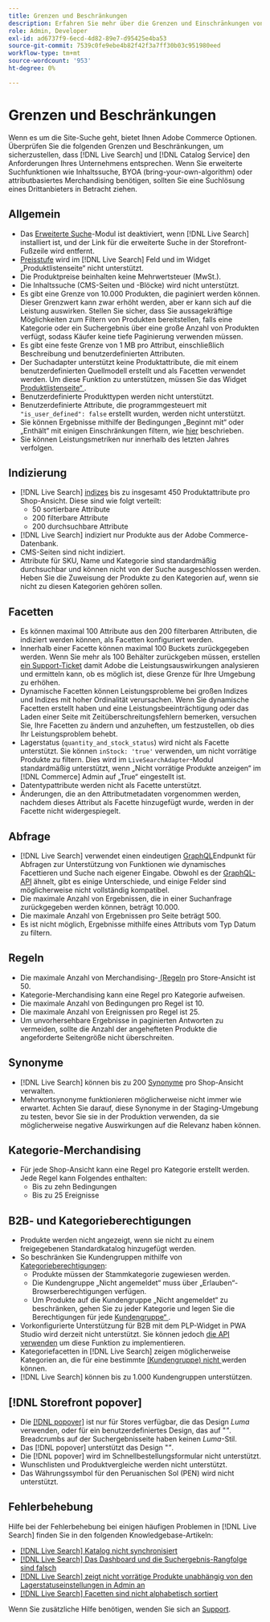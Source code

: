 ```yaml
---
title: Grenzen und Beschränkungen
description: Erfahren Sie mehr über die Grenzen und Einschränkungen von  [!DNL Live Search] , um sicherzustellen, dass es den Anforderungen Ihres Unternehmens entspricht.
role: Admin, Developer
exl-id: ad6737f9-6ecd-4d82-89e7-d95425e4ba53
source-git-commit: 7539c0fe9ebe4b82f42f3a7ff30b03c951980eed
workflow-type: tm+mt
source-wordcount: '953'
ht-degree: 0%

---
```


# Grenzen und Beschränkungen

Wenn es um die Site-Suche geht, bietet Ihnen Adobe Commerce Optionen. Überprüfen Sie die folgenden Grenzen und Beschränkungen, um sicherzustellen, dass [!DNL Live Search] und [!DNL Catalog Service] den Anforderungen Ihres Unternehmens entsprechen. Wenn Sie erweiterte Suchfunktionen wie Inhaltssuche, BYOA (bring-your-own-algorithm) oder attributbasiertes Merchandising benötigen, sollten Sie eine Suchlösung eines Drittanbieters in Betracht ziehen.

## Allgemein

- Das [Erweiterte Suche](https://experienceleague.adobe.com/en/docs/commerce-admin/catalog/catalog/search/search)-Modul ist deaktiviert, wenn [!DNL Live Search] installiert ist, und der Link für die erweiterte Suche in der Storefront-Fußzeile wird entfernt.
- [Preisstufe](https://experienceleague.adobe.com/en/docs/commerce-admin/catalog/products/pricing/product-price-tier) wird im [!DNL Live Search] Feld und im Widget „Produktlistenseite“ nicht unterstützt.
- Die Produktpreise beinhalten keine Mehrwertsteuer (MwSt.).
- Die Inhaltssuche (CMS-Seiten und -Blöcke) wird nicht unterstützt.
- Es gibt eine Grenze von 10.000 Produkten, die paginiert werden können. Dieser Grenzwert kann zwar erhöht werden, aber er kann sich auf die Leistung auswirken. Stellen Sie sicher, dass Sie aussagekräftige Möglichkeiten zum Filtern von Produkten bereitstellen, falls eine Kategorie oder ein Suchergebnis über eine große Anzahl von Produkten verfügt, sodass Käufer keine tiefe Paginierung verwenden müssen.
- Es gibt eine feste Grenze von 1 MB pro Attribut, einschließlich Beschreibung und benutzerdefinierten Attributen.
- Der Suchadapter unterstützt keine Produktattribute, die mit einem benutzerdefinierten Quellmodell erstellt und als Facetten verwendet werden. Um diese Funktion zu unterstützen, müssen Sie das Widget [Produktlistenseite“ ](plp-styling.md).
- Benutzerdefinierte Produkttypen werden nicht unterstützt.
- Benutzerdefinierte Attribute, die programmgesteuert mit `"is_user_defined": false` erstellt wurden, werden nicht unterstützt.
- Sie können Ergebnisse mithilfe der Bedingungen „Beginnt mit“ oder „Enthält“ mit einigen Einschränkungen filtern, wie [hier](https://developer.adobe.com/commerce/services/graphql/live-search/product-search/#limitations) beschrieben.
- Sie können Leistungsmetriken nur innerhalb des letzten Jahres verfolgen.

## Indizierung

- [!DNL Live Search] [indizes](indexing.md) bis zu insgesamt 450 Produktattribute pro Shop-Ansicht. Diese sind wie folgt verteilt:
   - 50 sortierbare Attribute
   - 200 filterbare Attribute
   - 200 durchsuchbare Attribute
- [!DNL Live Search] indiziert nur Produkte aus der Adobe Commerce-Datenbank.
- CMS-Seiten sind nicht indiziert.
- Attribute für SKU, Name und Kategorie sind standardmäßig durchsuchbar und können nicht von der Suche ausgeschlossen werden. Heben Sie die Zuweisung der Produkte zu den Kategorien auf, wenn sie nicht zu diesen Kategorien gehören sollen.

## Facetten

- Es können maximal 100 Attribute aus den 200 filterbaren Attributen, die indiziert werden können, als Facetten konfiguriert werden.
- Innerhalb einer Facette können maximal 100 Buckets zurückgegeben werden. Wenn Sie mehr als 100 Behälter zurückgeben müssen, erstellen [ein Support-Ticket](https://experienceleague.adobe.com/en/docs/commerce-knowledge-base/kb/help-center-guide/magento-help-center-user-guide) damit Adobe die Leistungsauswirkungen analysieren und ermitteln kann, ob es möglich ist, diese Grenze für Ihre Umgebung zu erhöhen.
- Dynamische Facetten können Leistungsprobleme bei großen Indizes und Indizes mit hoher Ordinalität verursachen. Wenn Sie dynamische Facetten erstellt haben und eine Leistungsbeeinträchtigung oder das Laden einer Seite mit Zeitüberschreitungsfehlern bemerken, versuchen Sie, Ihre Facetten zu ändern und anzuheften, um festzustellen, ob dies Ihr Leistungsproblem behebt.
- Lagerstatus (`quantity_and_stock_status`) wird nicht als Facette unterstützt. Sie können `inStock: 'true'` verwenden, um nicht vorrätige Produkte zu filtern. Dies wird im `LiveSearchAdapter`-Modul standardmäßig unterstützt, wenn „Nicht vorrätige Produkte anzeigen“ im [!DNL Commerce] Admin auf „True“ eingestellt ist.
- Datentypattribute werden nicht als Facette unterstützt.
- Änderungen, die an den Attributmetadaten vorgenommen werden, nachdem dieses Attribut als Facette hinzugefügt wurde, werden in der Facette nicht widergespiegelt.

## Abfrage

- [!DNL Live Search] verwendet einen eindeutigen [GraphQL](https://developer.adobe.com/commerce/services/graphql/live-search/)Endpunkt für Abfragen zur Unterstützung von Funktionen wie dynamisches Facettieren und Suche nach eigener Eingabe. Obwohl es der [GraphQL-API](https://developer.adobe.com/commerce/webapi/graphql/) ähnelt, gibt es einige Unterschiede, und einige Felder sind möglicherweise nicht vollständig kompatibel.
- Die maximale Anzahl von Ergebnissen, die in einer Suchanfrage zurückgegeben werden können, beträgt 10.000.
- Die maximale Anzahl von Ergebnissen pro Seite beträgt 500.
- Es ist nicht möglich, Ergebnisse mithilfe eines Attributs vom Typ Datum zu filtern.

## Regeln

- Die maximale Anzahl von Merchandising-[ (Regeln](rules.md) pro Store-Ansicht ist 50.
- Kategorie-Merchandising kann eine Regel pro Kategorie aufweisen.
- Die maximale Anzahl von Bedingungen pro Regel ist 10.
- Die maximale Anzahl von Ereignissen pro Regel ist 25.
- Um unvorhersehbare Ergebnisse in paginierten Antworten zu vermeiden, sollte die Anzahl der angehefteten Produkte die angeforderte Seitengröße nicht überschreiten.

## Synonyme

- [!DNL Live Search] können bis zu 200 [Synonyme](synonyms.md) pro Shop-Ansicht verwalten.
- Mehrwortsynonyme funktionieren möglicherweise nicht immer wie erwartet. Achten Sie darauf, diese Synonyme in der Staging-Umgebung zu testen, bevor Sie sie in der Produktion verwenden, da sie möglicherweise negative Auswirkungen auf die Relevanz haben können.

## Kategorie-Merchandising

- Für jede Shop-Ansicht kann eine Regel pro Kategorie erstellt werden. Jede Regel kann Folgendes enthalten:
   - Bis zu zehn Bedingungen
   - Bis zu 25 Ereignisse

## B2B- und Kategorieberechtigungen

- Produkte werden nicht angezeigt, wenn sie nicht zu einem freigegebenen Standardkatalog hinzugefügt werden.
- So beschränken Sie Kundengruppen mithilfe von [Kategorieberechtigungen](https://experienceleague.adobe.com/en/docs/commerce-admin/catalog/categories/category-permissions):
   - Produkte müssen der Stammkategorie zugewiesen werden.
   - Die Kundengruppe „Nicht angemeldet“ muss über „Erlauben“-Browserberechtigungen verfügen.
   - Um Produkte auf die Kundengruppe „Nicht angemeldet“ zu beschränken, gehen Sie zu jeder Kategorie und legen Sie die Berechtigungen für jede [Kundengruppe“ ](https://experienceleague.adobe.com/en/docs/commerce-admin/b2b/shared-catalogs/catalog-shared-manage).
- Vorkonfigurierte Unterstützung für B2B mit dem PLP-Widget in PWA Studio wird derzeit nicht unterstützt. Sie können jedoch [die API verwenden](install.md#pwa-support) um diese Funktion zu implementieren.
- Kategoriefacetten in [!DNL Live Search] zeigen möglicherweise Kategorien an, die für eine bestimmte [ (Kundengruppe) nicht ](https://experienceleague.adobe.com/en/docs/commerce-admin/b2b/shared-catalogs/catalog-shared-manage) werden können.
- [!DNL Live Search] können bis zu 1.000 Kundengruppen unterstützen.

## [!DNL Storefront popover]

- Die [[!DNL popover]](storefront-popover.md) ist nur für Stores verfügbar, die das Design *Luma* verwenden, oder für ein benutzerdefiniertes Design, das auf &quot;*&quot;*. Breadcrumbs auf der Suchergebnisseite haben keinen *Luma*-Stil.
- Das [!DNL popover] unterstützt das Design &quot;*&quot;*.
- Die [!DNL popover] wird im Schnellbestellungsformular nicht unterstützt.
- Wunschlisten und Produktvergleiche werden nicht unterstützt.
- Das Währungssymbol für den Peruanischen Sol (PEN) wird nicht unterstützt.

## Fehlerbehebung

Hilfe bei der Fehlerbehebung bei einigen häufigen Problemen in [!DNL Live Search] finden Sie in den folgenden Knowledgebase-Artikeln:

- [[!DNL Live Search] Katalog nicht synchronisiert](https://experienceleague.adobe.com/en/docs/commerce-knowledge-base/kb/troubleshooting/miscellaneous/live-search-catalog-data-sync)
- [[!DNL Live Search] Das Dashboard und die Suchergebnis-Rangfolge sind falsch](https://experienceleague.adobe.com/en/docs/commerce-knowledge-base/kb/troubleshooting/miscellaneous/live-search-dashboard-ranking-incorrect)
- [[!DNL Live Search] zeigt nicht vorrätige Produkte unabhängig von den Lagerstatuseinstellungen in Admin an](https://experienceleague.adobe.com/en/docs/commerce-knowledge-base/kb/troubleshooting/miscellaneous/live-search-displays-out-of-stock-products)
- [[!DNL Live Search] Facetten sind nicht alphabetisch sortiert](https://experienceleague.adobe.com/en/docs/commerce-knowledge-base/kb/troubleshooting/miscellaneous/live-search-facets-not-sorted)

Wenn Sie zusätzliche Hilfe benötigen, wenden Sie sich an [Support](https://experienceleague.adobe.com/en/docs/commerce-knowledge-base/kb/help-center-guide/magento-help-center-user-guide).

